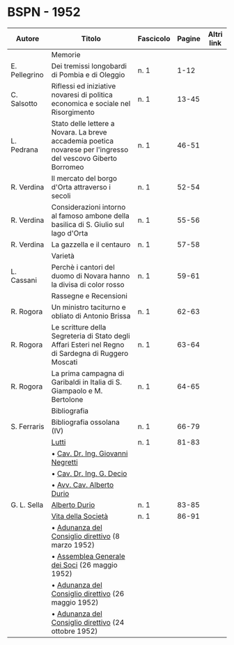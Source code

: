 # BSPN - 1952

| Autore        | Titolo                                                                                                        | Fascicolo | Pagine | Altri link |
|---------------|---------------------------------------------------------------------------------------------------------------|-----------|--------|------------|
|               | Memorie                                                                                                       |           |        |            |
| E. Pellegrino | Dei tremissi longobardi di Pombia e di Oleggio                                                                | n. 1      | 1-12   |            |
| C. Salsotto   | Riflessi ed iniziative novaresi di politica economica e sociale nel Risorgimento                              | n. 1      | 13-45  |            |
| L. Pedrana    | Stato delle lettere a Novara. La breve accademia poetica novarese per l'ingresso del vescovo Giberto Borromeo | n. 1      | 46-51  |            |
| R. Verdina    | Il mercato del borgo d'Orta attraverso i secoli                                                               | n. 1      | 52-54  |            |
| R. Verdina    | Considerazioni intorno al famoso ambone della basilica di S. Giulio sul lago d'Orta                           | n. 1      | 55-56  |            |
| R. Verdina    | La gazzella e il centauro                                                                                     | n. 1      | 57-58  |            |
|               | Varietà                                                                                                       |           |        |            |
| L. Cassani    | Perchè i cantori del duomo di Novara hanno la divisa di color rosso                                           | n. 1      | 59-61  |            |
|               | Rassegne e Recensioni                                                                                         |           |        |            |
| R. Rogora     | Un ministro taciturno e obliato di Antonio Brissa                                                             | n. 1      | 62-63  |            |
| R. Rogora     | Le scritture della Segreteria di Stato degli Affari Esteri nel Regno di Sardegna di Ruggero Moscati           | n. 1      | 63-64  |            |
| R. Rogora     | La prima campagna di Garibaldi in Italia di S. Giampaolo e M. Bertolone                                       | n. 1      | 64-65  |            |
|               | Bibliografia                                                                                                  |           |        |            |
| S. Ferraris   | Bibliografia ossolana (IV)                                                                                    | n. 1      | 66-79  |            |
|               | [Lutti](http://www.ssno.it/BSPNo/bspn_vita52.html#521)                                                        | n. 1      | 81-83  |            |
|               | • [Cav. Dr. Ing. Giovanni Negretti](http://www.ssno.it/BSPNo/bspn_vita52.html#522)                            |           |        |            |
|               | • [Cav. Dr. Ing. G. Decio](http://www.ssno.it/BSPNo/bspn_vita52.html#523)                                     |           |        |            |
|               | • [Avv. Cav. Alberto Durio](http://www.ssno.it/BSPNo/bspn_vita52.html#524)                                    |           |        |            |
| G. L. Sella   | [Alberto Durio](http://www.ssno.it/BSPNo/bspn_vita52.html#525)                                                | n. 1      | 83-85  |            |
|               | [Vita della Società](http://www.ssno.it/BSPNo/bspn_vita52.html#520)                                           | n. 1      | 86-91  |            |
|               | • [Adunanza del Consiglio direttivo](http://www.ssno.it/BSPNo/bspn_vita52.html#520-1) (8 marzo 1952)          |           |        |            |
|               | • [Assemblea Generale dei Soci](http://www.ssno.it/BSPNo/bspn_vita52.html#520-2) (26 maggio 1952)             |           |        |            |
|               | • [Adunanza del Consiglio direttivo](http://www.ssno.it/BSPNo/bspn_vita52.html#520-3) (26 maggio 1952)        |           |        |            |
|               | • [Adunanza del Consiglio direttivo](http://www.ssno.it/BSPNo/bspn_vita52.html#520-4) (24 ottobre 1952)       |           |        |            |

